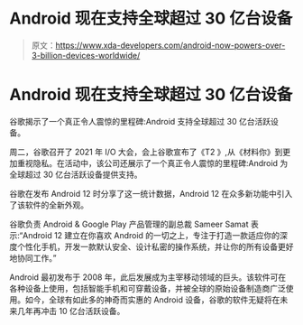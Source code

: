 # Android 现在支持全球超过 30 亿台设备

> 原文：<https://www.xda-developers.com/android-now-powers-over-3-billion-devices-worldwide/>

# Android 现在支持全球超过 30 亿台设备

谷歌揭示了一个真正令人震惊的里程碑:Android 支持全球超过 30 亿台活跃设备。

周二，谷歌召开了 2021 年 I/O 大会，会上谷歌宣布了《T2 》,从《材料你》到更加重视隐私。在活动中，该公司还展示了一个真正令人震惊的里程碑:Android 为全球超过 30 亿台活跃设备提供支持。

谷歌在发布 Android 12 时分享了这一统计数据，Android 12 在众多新功能中引入了该软件的全新外观。

谷歌负责 Android & Google Play 产品管理的副总裁 Sameer Samat 表示:“Android 12 建立在你喜欢 Android 的一切之上，专注于打造一款适应你的深度个性化手机，开发一款默认安全、设计私密的操作系统，并让你的所有设备更好地协同工作。”

Android 最初发布于 2008 年，此后发展成为主宰移动领域的巨头。该软件可在各种设备上使用，包括智能手机和可穿戴设备，并被全球的原始设备制造商广泛使用。如今，全球有如此多的神奇而实惠的 Android 设备，谷歌的软件无疑将在未来几年再冲击 10 亿台活跃设备。